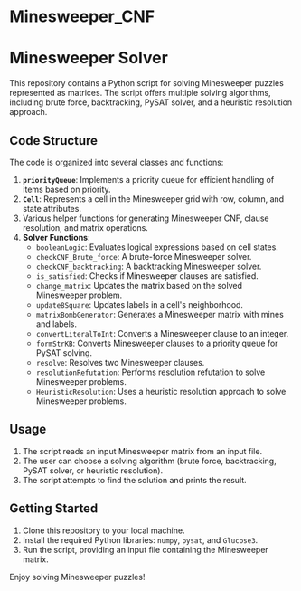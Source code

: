 # Minesweeper_CNF
# Minesweeper Solver

This repository contains a Python script for solving Minesweeper puzzles represented as matrices. The script offers multiple solving algorithms, including brute force, backtracking, PySAT solver, and a heuristic resolution approach.

## Code Structure

The code is organized into several classes and functions:

1. **`priorityQueue`**: Implements a priority queue for efficient handling of items based on priority.
2. **`Cell`**: Represents a cell in the Minesweeper grid with row, column, and state attributes.
3. Various helper functions for generating Minesweeper CNF, clause resolution, and matrix operations.
4. **Solver Functions**:
    - `booleanLogic`: Evaluates logical expressions based on cell states.
    - `checkCNF_Brute_force`: A brute-force Minesweeper solver.
    - `checkCNF_backtracking`: A backtracking Minesweeper solver.
    - `is_satisfied`: Checks if Minesweeper clauses are satisfied.
    - `change_matrix`: Updates the matrix based on the solved Minesweeper problem.
    - `update8Square`: Updates labels in a cell's neighborhood.
    - `matrixBombGenerator`: Generates a Minesweeper matrix with mines and labels.
    - `convertLiteralToInt`: Converts a Minesweeper clause to an integer.
    - `formStrKB`: Converts Minesweeper clauses to a priority queue for PySAT solving.
    - `resolve`: Resolves two Minesweeper clauses.
    - `resolutionRefutation`: Performs resolution refutation to solve Minesweeper problems.
    - `HeuristicResolution`: Uses a heuristic resolution approach to solve Minesweeper problems.

## Usage

1. The script reads an input Minesweeper matrix from an input file.
2. The user can choose a solving algorithm (brute force, backtracking, PySAT solver, or heuristic resolution).
3. The script attempts to find the solution and prints the result.

## Getting Started

1. Clone this repository to your local machine.
2. Install the required Python libraries: `numpy`, `pysat`, and `Glucose3`.
3. Run the script, providing an input file containing the Minesweeper matrix.

Enjoy solving Minesweeper puzzles!
